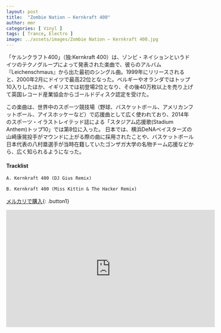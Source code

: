 ```yaml
---
layout: post
title:  "Zombie Nation – Kernkraft 400"
author: mmr
categories: [ Vinyl ]
tags: [ Trance, Electro ]
image: ../assets/images/Zombie Nation – Kernkraft 400.jpg
---
```


「ケルンクラフト400」（独:Kernkraft 400）は、ゾンビ・ネイションというドイツのテクノグループによって発表された楽曲で、彼らのアルバム『Leichenschmaus』から出た最初のシングル曲。1999年にリリースされると、2000年2月にドイツで最高22位となった。ベルギーやオランダではトップ10入りしたほか、イギリスでは初登場2位となり、その後40万枚以上を売り上げて英国レコード産業協会からゴールドディスク認定を受けた。

この楽曲は、世界中のスポーツ競技場（野球、バスケットボール、アメリカンフットボール、アイスホッケーなど）で応援曲として広く使われており、2014年のスポーツ・イラストレイテッド誌による「スタジアム応援歌(Stadium Anthem)トップ10」では第8位に入った。 日本では、横浜DeNAベイスターズの山崎康晃投手がマウンドに上がる際の曲に採用されたことや、バスケットボール日本代表の八村塁選手が当時在籍していたゴンザガ大学の名物チーム応援などから、広く知られるようになった。

#### Tracklist
```md
A. Kernkraft 400 (DJ Gius Remix)

B. Kernkraft 400 (Miss Kittin & The Hacker Remix)
```

[メルカリで購入](https://jp.mercari.com/item/m31325274795?afid=6142608987){: .button1}

<iframe width="560" height="315" src="https://www.youtube.com/embed/4E4rq9wq3CE?si=3PtAFZk1NueST3Ql" title="YouTube video player" frameborder="0" allow="accelerometer; autoplay; clipboard-write; encrypted-media; gyroscope; picture-in-picture; web-share" referrerpolicy="strict-origin-when-cross-origin" allowfullscreen></iframe>